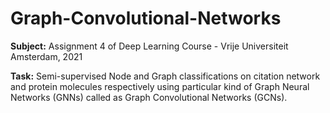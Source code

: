# Graph-Convolutional-Networks

<b>Subject:</b> Assignment 4 of Deep Learning Course - Vrije Universiteit Amsterdam, 2021

<b>Task:</b> Semi-supervised Node and Graph classifications on citation network and protein molecules respectively using particular kind of Graph Neural Networks (GNNs) called as Graph Convolutional Networks (GCNs).